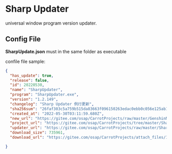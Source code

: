 ﻿# Sharp Updater

universal window program version updater.

## Config File

**SharpUpdate.json** must in the same folder as executable

confile file sample:

```json
{
  "has_update": true,
  "release": false,
  "id": 20220530,
  "name": "SharpUpdater",
  "program": "SharpUpdater.exe",
  "version": "1.2.149",
  "changelog": "Sharp Updater 例行更新",
  "sha256sum": "26faf303c5a759b515da83663f096150263edac0ebb0c056e125ab151a843127",
  "created_at": "2022-05-30T03:11:59.680Z",
  "new_url": "https://gitee.com/osap/CarrotProjects/raw/master/GenshinNotifier/version.json",
  "project_url": "https://gitee.com/osap/CarrotProjects/tree/master/SharpUpdater",
  "updater_url": "https://gitee.com/osap/CarrotProjects/raw/master/SharpUpdater/version.json",
  "download_size": 735961,
  "download_url": "https://gitee.com/osap/CarrotProjects/attach_files/1078338/download/SharpUpdater-1.2.149.zip"

}
```